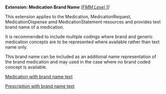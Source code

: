 **Extension: Medication Brand Name** *[[FMM Level 1](guidance.html)]*

This extension applies to the Medication, MedicationRequest, MedicationDispense amd MedicationStatement resources and provides text brand name of a medication.

It is recommended to include multiple codings where brand and generic medication concepts are to be represented where available rather than text name only.

This brand name can be included as an additional name representation of the brand medication and may used in the case where no brand coded concept is available.

[Medication with brand name text](Medication-BrandedPack1.html)

[Prescription with brand name text](MedicationRequest-example2.html)